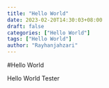 ```yaml
---
title: "Hello World"
date: 2023-02-20T14:30:03+08:00
draft: false
categories: ["Hello World"]
tags: ["Hello World"]
author: "Rayhanjahzari"
---
```


#Hello World

Hello World Tester